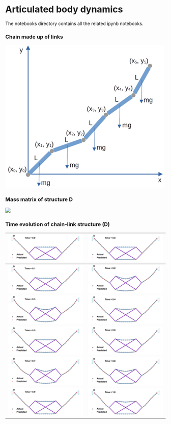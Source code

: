 # Articulated body dynamics

The notebooks directory contains all the related ipynb notebooks.

### Chain made up of links
<img src="assets/chain.png" width=500px>

### Mass matrix of structure D
<img src="assets/mass_matrix_T1.png" width=900px>

### Time evolution of chain-link structure (D)
![](assets/T1/T1_0.png)|![](assets/T1/T1_1.png)
:---:|:---
![](assets/T1/T1_100.png)|![](assets/T1/T1_200.png)
![](assets/T1/T1_300.png)|![](assets/T1/T1_400.png)
![](assets/T1/T1_500.png)|![](assets/T1/T1_600.png)
![](assets/T1/T1_700.png)|![](assets/T1/T1_800.png)
![](assets/T1/T1_900.png)|![](assets/T1/T1_1000.png)

